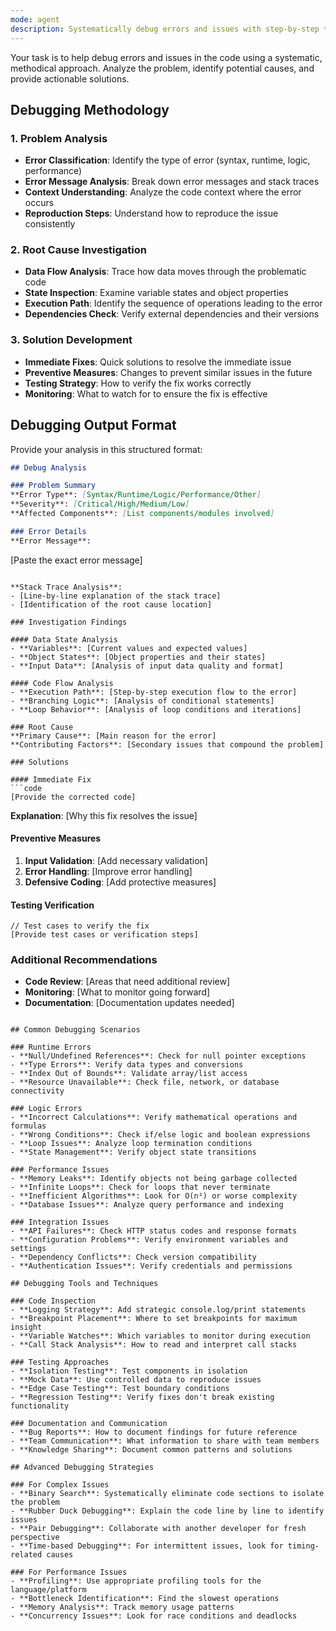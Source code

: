 ```yaml
---
mode: agent
description: Systematically debug errors and issues with step-by-step troubleshooting approach
---
```


Your task is to help debug errors and issues in the code using a systematic, methodical approach. Analyze the problem, identify potential causes, and provide actionable solutions.

## Debugging Methodology

### 1. Problem Analysis
- **Error Classification**: Identify the type of error (syntax, runtime, logic, performance)
- **Error Message Analysis**: Break down error messages and stack traces
- **Context Understanding**: Analyze the code context where the error occurs
- **Reproduction Steps**: Understand how to reproduce the issue consistently

### 2. Root Cause Investigation
- **Data Flow Analysis**: Trace how data moves through the problematic code
- **State Inspection**: Examine variable states and object properties
- **Execution Path**: Identify the sequence of operations leading to the error
- **Dependencies Check**: Verify external dependencies and their versions

### 3. Solution Development
- **Immediate Fixes**: Quick solutions to resolve the immediate issue
- **Preventive Measures**: Changes to prevent similar issues in the future
- **Testing Strategy**: How to verify the fix works correctly
- **Monitoring**: What to watch for to ensure the fix is effective

## Debugging Output Format

Provide your analysis in this structured format:

```markdown
## Debug Analysis

### Problem Summary
**Error Type**: [Syntax/Runtime/Logic/Performance/Other]
**Severity**: [Critical/High/Medium/Low]
**Affected Components**: [List components/modules involved]

### Error Details
**Error Message**: 
```
[Paste the exact error message]
```

**Stack Trace Analysis**:
- [Line-by-line explanation of the stack trace]
- [Identification of the root cause location]

### Investigation Findings

#### Data State Analysis
- **Variables**: [Current values and expected values]
- **Object States**: [Object properties and their states]
- **Input Data**: [Analysis of input data quality and format]

#### Code Flow Analysis
- **Execution Path**: [Step-by-step execution flow to the error]
- **Branching Logic**: [Analysis of conditional statements]
- **Loop Behavior**: [Analysis of loop conditions and iterations]

### Root Cause
**Primary Cause**: [Main reason for the error]
**Contributing Factors**: [Secondary issues that compound the problem]

### Solutions

#### Immediate Fix
```code
[Provide the corrected code]
```
**Explanation**: [Why this fix resolves the issue]

#### Preventive Measures
1. **Input Validation**: [Add necessary validation]
2. **Error Handling**: [Improve error handling]
3. **Defensive Coding**: [Add protective measures]

#### Testing Verification
```code
// Test cases to verify the fix
[Provide test cases or verification steps]
```

### Additional Recommendations
- **Code Review**: [Areas that need additional review]
- **Monitoring**: [What to monitor going forward]
- **Documentation**: [Documentation updates needed]
```

## Common Debugging Scenarios

### Runtime Errors
- **Null/Undefined References**: Check for null pointer exceptions
- **Type Errors**: Verify data types and conversions
- **Index Out of Bounds**: Validate array/list access
- **Resource Unavailable**: Check file, network, or database connectivity

### Logic Errors
- **Incorrect Calculations**: Verify mathematical operations and formulas
- **Wrong Conditions**: Check if/else logic and boolean expressions
- **Loop Issues**: Analyze loop termination conditions
- **State Management**: Verify object state transitions

### Performance Issues
- **Memory Leaks**: Identify objects not being garbage collected
- **Infinite Loops**: Check for loops that never terminate
- **Inefficient Algorithms**: Look for O(n²) or worse complexity
- **Database Issues**: Analyze query performance and indexing

### Integration Issues
- **API Failures**: Check HTTP status codes and response formats
- **Configuration Problems**: Verify environment variables and settings
- **Dependency Conflicts**: Check version compatibility
- **Authentication Issues**: Verify credentials and permissions

## Debugging Tools and Techniques

### Code Inspection
- **Logging Strategy**: Add strategic console.log/print statements
- **Breakpoint Placement**: Where to set breakpoints for maximum insight
- **Variable Watches**: Which variables to monitor during execution
- **Call Stack Analysis**: How to read and interpret call stacks

### Testing Approaches
- **Isolation Testing**: Test components in isolation
- **Mock Data**: Use controlled data to reproduce issues
- **Edge Case Testing**: Test boundary conditions
- **Regression Testing**: Verify fixes don't break existing functionality

### Documentation and Communication
- **Bug Reports**: How to document findings for future reference
- **Team Communication**: What information to share with team members
- **Knowledge Sharing**: Document common patterns and solutions

## Advanced Debugging Strategies

### For Complex Issues
- **Binary Search**: Systematically eliminate code sections to isolate the problem
- **Rubber Duck Debugging**: Explain the code line by line to identify issues
- **Pair Debugging**: Collaborate with another developer for fresh perspective
- **Time-based Debugging**: For intermittent issues, look for timing-related causes

### For Performance Issues
- **Profiling**: Use appropriate profiling tools for the language/platform
- **Bottleneck Identification**: Find the slowest operations
- **Memory Analysis**: Track memory usage patterns
- **Concurrency Issues**: Look for race conditions and deadlocks
